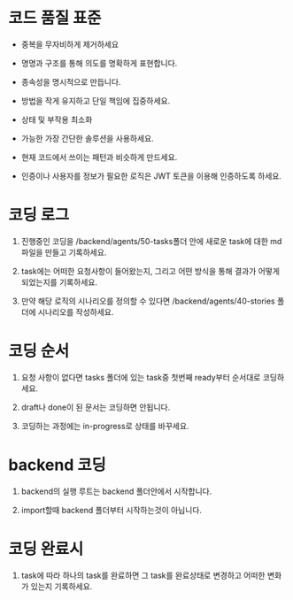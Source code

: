 # 코드 품질 표준

- 중복을 무자비하게 제거하세요

- 명명과 구조를 통해 의도를 명확하게 표현합니다.

- 종속성을 명시적으로 만듭니다.

- 방법을 작게 유지하고 단일 책임에 집중하세요.

- 상태 및 부작용 최소화

- 가능한 가장 간단한 솔루션을 사용하세요.

- 현재 코드에서 쓰이는 패턴과 비슷하게 만드세요.

- 인증이나 사용자를 정보가 필요한 로직은 JWT 토큰을 이용해 인증하도록 하세요.

# 코딩 로그
1. 진행중인 코딩을 /backend/agents/50-tasks폴더 안에 새로운 task에 대한 md파일을 만들고 기록하세요.

2. task에는 어떠한 요청사항이 들어왔는지, 그리고 어떤 방식을 통해 결과가 어떻게 되었는지를 기록하세요.

3. 만약 해당 로직의 시나리오를 정의할 수 있다면 /backend/agents/40-stories 폴더에 시나리오를 작성하세요.


# 코딩 순서
1. 요청 사항이 없다면 tasks 폴더에 있는 task중 첫번째 ready부터 순서대로 코딩하세요.

2. draft나 done이 된 문서는 코딩하면 안됩니다.

3. 코딩하는 과정에는 in-progress로 상태를 바꾸세요.


# backend 코딩
1. backend의 실행 루트는 backend 폴더안에서 시작합니다.

2. import할때 backend 폴더부터 시작하는것이 아닙니다.


# 코딩 완료시

1. task에 따라 하나의 task를 완료하면 그 task를 완료상태로 변경하고 어떠한 변화가 있는지 기록하세요.